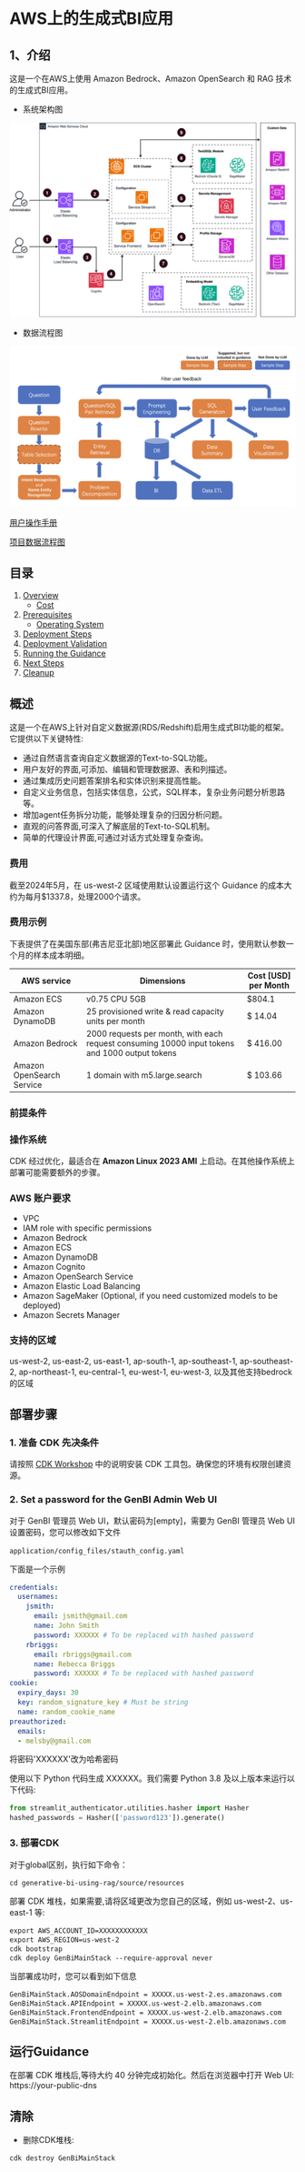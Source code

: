 # AWS上的生成式BI应用 

## 1、介绍


这是一个在AWS上使用 Amazon Bedrock、Amazon OpenSearch 和 RAG 技术的生成式BI应用。



- 系统架构图


![img.png](./assets/aws_architecture.png)

- 数据流程图

![Screenshot](./assets/logic.png)


[用户操作手册](https://github.com/aws-samples/generative-bi-using-rag/wiki/%E7%B3%BB%E7%BB%9F%E7%AE%A1%E7%90%86%E5%91%98%E6%93%8D%E4%BD%9C)

[项目数据流程图](https://github.com/aws-samples/generative-bi-using-rag/wiki/%E6%9E%B6%E6%9E%84%E5%9B%BE)


## 目录

1. [Overview](#overview)
    - [Cost](#cost)
2. [Prerequisites](#prerequisites)
    - [Operating System](#operating-system)
3. [Deployment Steps](#deployment-steps)
4. [Deployment Validation](#deployment-validation)
5. [Running the Guidance](#running-the-guidance)
6. [Next Steps](#next-steps)
7. [Cleanup](#cleanup)

## 概述


这是一个在AWS上针对自定义数据源(RDS/Redshift)启用生成式BI功能的框架。它提供以下关键特性:

- 通过自然语言查询自定义数据源的Text-to-SQL功能。
- 用户友好的界面,可添加、编辑和管理数据源、表和列描述。
- 通过集成历史问题答案排名和实体识别来提高性能。
- 自定义业务信息，包括实体信息，公式，SQL样本，复杂业务问题分析思路等。
- 增加agent任务拆分功能，能够处理复杂的归因分析问题。
- 直观的问答界面,可深入了解底层的Text-to-SQL机制。
- 简单的代理设计界面,可通过对话方式处理复杂查询。



### 费用

截至2024年5月，在 us-west-2 区域使用默认设置运行这个 Guidance 的成本大约为每月$1337.8，处理2000个请求。



### 费用示例

下表提供了在美国东部(弗吉尼亚北部)地区部署此 Guidance 时，使用默认参数一个月的样本成本明细。


| AWS service  | Dimensions | Cost [USD] per Month |
| ----------- | ------------ | ------------ |
| Amazon ECS | v0.75 CPU 5GB | $804.1 |
| Amazon DynamoDB | 25 provisioned write & read capacity units per month | $ 14.04 |
| Amazon Bedrock | 2000 requests per month, with each request consuming 10000 input tokens and 1000 output tokens | $ 416.00 |
| Amazon OpenSearch Service | 1 domain with m5.large.search | $ 103.66 |



### 前提条件

### 操作系统

CDK 经过优化，最适合在 **Amazon Linux 2023 AMI** 上启动。在其他操作系统上部署可能需要额外的步骤。

### AWS 账户要求

- VPC
- IAM role with specific permissions
- Amazon Bedrock
- Amazon ECS
- Amazon DynamoDB
- Amazon Cognito
- Amazon OpenSearch Service
- Amazon Elastic Load Balancing
- Amazon SageMaker (Optional, if you need customized models to be deployed)
- Amazon Secrets Manager

### 支持的区域

us-west-2, us-east-2, us-east-1, ap-south-1, ap-southeast-1, ap-southeast-2, ap-northeast-1, eu-central-1, eu-west-1, eu-west-3, 以及其他支持bedrock的区域

## 部署步骤

### 1. 准备 CDK 先决条件

请按照 [CDK Workshop](https://cdkworkshop.com/15-prerequisites.html) 中的说明安装 CDK 工具包。确保您的环境有权限创建资源。

### 2. Set a password for the GenBI Admin Web UI

对于 GenBI 管理员 Web UI，默认密码为[empty]，需要为 GenBI 管理员 Web UI 设置密码，您可以修改如下文件

```application/config_files/stauth_config.yaml```

下面是一个示例

```yaml
credentials:
  usernames:
    jsmith:
      email: jsmith@gmail.com
      name: John Smith
      password: XXXXXX # To be replaced with hashed password
    rbriggs:
      email: rbriggs@gmail.com
      name: Rebecca Briggs
      password: XXXXXX # To be replaced with hashed password
cookie:
  expiry_days: 30
  key: random_signature_key # Must be string
  name: random_cookie_name
preauthorized:
  emails:
  - melsby@gmail.com
```

将密码'XXXXXX'改为哈希密码

使用以下 Python 代码生成 XXXXXX。我们需要 Python 3.8 及以上版本来运行以下代码:

```python
from streamlit_authenticator.utilities.hasher import Hasher
hashed_passwords = Hasher(['password123']).generate()
```

### 3. 部署CDK

对于global区别，执行如下命令：

```
cd generative-bi-using-rag/source/resources
```

部署 CDK 堆栈，如果需要,请将区域更改为您自己的区域，例如 us-west-2、us-east-1 等:

```
export AWS_ACCOUNT_ID=XXXXXXXXXXXX
export AWS_REGION=us-west-2
cdk bootstrap
cdk deploy GenBiMainStack --require-approval never
```

当部署成功时，您可以看到如下信息
```
GenBiMainStack.AOSDomainEndpoint = XXXXX.us-west-2.es.amazonaws.com
GenBiMainStack.APIEndpoint = XXXXX.us-west-2.elb.amazonaws.com
GenBiMainStack.FrontendEndpoint = XXXXX.us-west-2.elb.amazonaws.com
GenBiMainStack.StreamlitEndpoint = XXXXX.us-west-2.elb.amazonaws.com
```


## 运行Guidance

在部署 CDK 堆栈后,等待大约 40 分钟完成初始化。然后在浏览器中打开 Web UI: https://your-public-dns

## 清除
- 删除CDK堆栈:
```
cdk destroy GenBiMainStack
```
